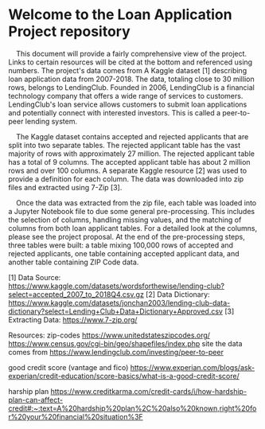 # Welcome to the Loan Application Project repository

&nbsp;&nbsp;&nbsp;&nbsp;This document will provide a fairly comprehensive view of the project. Links to certain resources will be cited at the bottom and referenced using numbers. The project's data comes from A Kaggle dataset [1] describing loan application data from 2007-2018. The data, totaling close to 30 million rows, belongs to LendingClub. Founded in 2006, LendingClub is a financial technology company that offers a wide range of services to customers. LendingClub's loan service allows customers to submit loan applications and potentially connect with interested investors. This is called a peer-to-peer lending system.

&nbsp;&nbsp;&nbsp;&nbsp;The Kaggle dataset contains accepted and rejected applicants that are split into two separate tables. The rejected applicant table has the vast majority of rows with approximately 27 million. The rejected applicant table has a total of 9 columns. The accepted applicant table has about 2 million rows and over 100 columns. A separate Kaggle resource [2] was used to provide a definition for each column. The data was downloaded into zip files and extracted using 7-Zip [3].

&nbsp;&nbsp;&nbsp;&nbsp;Once the data was extracted from the zip file, each table was loaded into a Jupyter Notebook file to due some general pre-processing. This includes the selection of columns, handling missing values, and the matching of columns from both loan applicant tables. For a detailed look at the columns, please see the project proposal. At the end of the pre-processing steps, three tables were built: a table mixing 100,000 rows of accepted and rejected applicants, one table containing accepted applicant data, and another table containing ZIP Code data.
  




[1] Data Source: https://www.kaggle.com/datasets/wordsforthewise/lending-club?select=accepted_2007_to_2018Q4.csv.gz
[2] Data Dictionary: https://www.kaggle.com/datasets/jonchan2003/lending-club-data-dictionary?select=Lending+Club+Data+Dictionary+Approved.csv
[3] Extracting Data: https://www.7-zip.org/

Resources:
zip-codes
https://www.unitedstateszipcodes.org/
https://www.census.gov/cgi-bin/geo/shapefiles/index.php
site the data comes from
https://www.lendingclub.com/investing/peer-to-peer

good credit score (vantage and fico)
https://www.experian.com/blogs/ask-experian/credit-education/score-basics/what-is-a-good-credit-score/

harship plan 
https://www.creditkarma.com/credit-cards/i/how-hardship-plan-can-affect-credit#:~:text=A%20hardship%20plan%2C%20also%20known,right%20for%20your%20financial%20situation%3F
